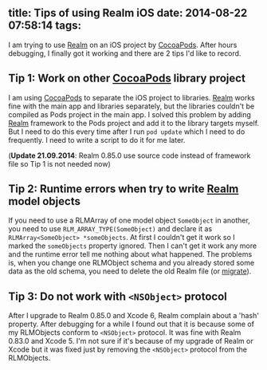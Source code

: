 title: Tips of using Realm iOS
date: 2014-08-22 07:58:14
tags:
---
I am trying to use [Realm](http://realm.io/) on an iOS project by [CocoaPods](http://cocoapods.org/). After hours debugging, I finally got it working and there are 2 tips I'd like to record.

## Tip 1: Work on other [CocoaPods](http://cocoapods.org/) library project

I am using [CocoaPods](http://cocoapods.org/) to separate the iOS project to libraries. [Realm](http://realm.io/) works fine with the main app and libraries separately, but the libraries couldn't be compiled as Pods project in the main app. I solved this problem by adding [Realm](http://realm.io/) framework to the Pods project and add it to the library targets myself. But I need to do this every time after I run `pod update` which I need to do frequently. I need to write a script to do it for me later.

(**Update 21.09.2014**: Realm 0.85.0 use source code instead of framework file so Tip 1 is not needed now)

## Tip 2: Runtime errors when try to write [Realm](http://realm.io/) model objects

If you need to use a RLMArray of one model object `SomeObject` in another, you need to use `RLM_ARRAY_TYPE(SomeObject)` and declare it as `RLMArray<SomeObject> *someObjects`. At first I couldn't get it work so I marked the `someObjects` property ignored. Then I can't get it work any more and the runtime error tell me nothing about what happened. The problems is, when you change one RLMObject schema and you already stored some data as the old schema, you need to delete the old Realm file (or [migrate](http://realm.io/docs/cocoa/0.83.0/#migrations)).

## Tip 3: Do not work with `<NSObject>` protocol

After I upgrade to Realm 0.85.0 and Xcode 6, Realm complain about a 'hash' property. After debugging for a while I found out that it is because some of my RLMObjects conform to `<NSObject>` protocol. It was fine with Realm 0.83.0 and Xcode 5. I'm not sure if it's because of my upgrade of Realm or Xcode but it was fixed just by removing the `<NSObject>` protocol from the RLMObjects. 
